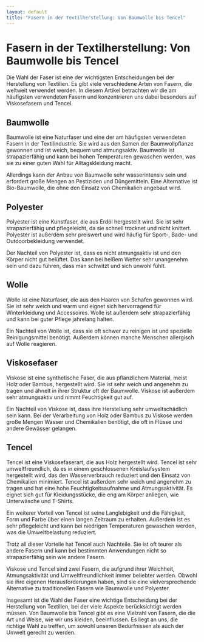```yaml
---
layout: default
title: "Fasern in der Textilherstellung: Von Baumwolle bis Tencel"
---
```


# Fasern in der Textilherstellung: Von Baumwolle bis Tencel

Die Wahl der Faser ist eine der wichtigsten Entscheidungen bei der Herstellung von Textilien. Es gibt viele verschiedene Arten von Fasern, die weltweit verwendet werden. In diesem Artikel betrachten wir die am häufigsten verwendeten Fasern und konzentrieren uns dabei besonders auf Viskosefasern und Tencel.

## Baumwolle

Baumwolle ist eine Naturfaser und eine der am häufigsten verwendeten Fasern in der Textilindustrie. Sie wird aus den Samen der Baumwollpflanze gewonnen und ist weich, bequem und atmungsaktiv. Baumwolle ist strapazierfähig und kann bei hohen Temperaturen gewaschen werden, was sie zu einer guten Wahl für Alltagskleidung macht.

Allerdings kann der Anbau von Baumwolle sehr wasserintensiv sein und erfordert große Mengen an Pestiziden und Düngemitteln. Eine Alternative ist Bio-Baumwolle, die ohne den Einsatz von Chemikalien angebaut wird.

## Polyester

Polyester ist eine Kunstfaser, die aus Erdöl hergestellt wird. Sie ist sehr strapazierfähig und pflegeleicht, da sie schnell trocknet und nicht knittert. Polyester ist außerdem sehr preiswert und wird häufig für Sport-, Bade- und Outdoorbekleidung verwendet.

Der Nachteil von Polyester ist, dass es nicht atmungsaktiv ist und den Körper nicht gut belüftet. Das kann bei heißem Wetter sehr unangenehm sein und dazu führen, dass man schwitzt und sich unwohl fühlt.

## Wolle

Wolle ist eine Naturfaser, die aus den Haaren von Schafen gewonnen wird. Sie ist sehr weich und warm und eignet sich hervorragend für Winterkleidung und Accessoires. Wolle ist außerdem sehr strapazierfähig und kann bei guter Pflege jahrelang halten.

Ein Nachteil von Wolle ist, dass sie oft schwer zu reinigen ist und spezielle Reinigungsmittel benötigt. Außerdem können manche Menschen allergisch auf Wolle reagieren.

## Viskosefaser

Viskose ist eine synthetische Faser, die aus pflanzlichem Material, meist Holz oder Bambus, hergestellt wird. Sie ist sehr weich und angenehm zu tragen und ähnelt in ihrer Struktur oft der Baumwolle. Viskose ist außerdem sehr atmungsaktiv und nimmt Feuchtigkeit gut auf.

Ein Nachteil von Viskose ist, dass ihre Herstellung sehr umweltschädlich sein kann. Bei der Verarbeitung von Holz oder Bambus zu Viskose werden große Mengen Wasser und Chemikalien benötigt, die oft in Flüsse und andere Gewässer gelangen.

## Tencel

Tencel ist eine Viskosefaserart, die aus Holz hergestellt wird. Tencel ist sehr umweltfreundlich, da es in einem geschlossenen Kreislaufsystem hergestellt wird, das den Wasserverbrauch reduziert und den Einsatz von Chemikalien minimiert. Tencel ist außerdem sehr weich und angenehm zu tragen und hat eine hohe Feuchtigkeitsaufnahme und Atmungsaktivität. Es eignet sich gut für Kleidungsstücke, die eng am Körper anliegen, wie Unterwäsche und T-Shirts.

Ein weiterer Vorteil von Tencel ist seine Langlebigkeit und die Fähigkeit, Form und Farbe über einen langen Zeitraum zu erhalten. Außerdem ist es sehr pflegeleicht und kann bei niedrigen Temperaturen gewaschen werden, was die Umweltbelastung reduziert.

Trotz all dieser Vorteile hat Tencel auch Nachteile. Sie ist oft teurer als andere Fasern und kann bei bestimmten Anwendungen nicht so strapazierfähig sein wie andere Fasern.

Viskose und Tencel sind zwei Fasern, die aufgrund ihrer Weichheit, Atmungsaktivität und Umweltfreundlichkeit immer beliebter werden. Obwohl sie ihre eigenen Herausforderungen haben, sind sie eine vielversprechende Alternative zu traditionellen Fasern wie Baumwolle und Polyester.

Insgesamt ist die Wahl der Faser eine wichtige Entscheidung bei der Herstellung von Textilien, bei der viele Aspekte berücksichtigt werden müssen. Von Baumwolle bis Tencel gibt es eine Vielzahl von Fasern, die die Art und Weise, wie wir uns kleiden, beeinflussen. Es liegt an uns, die richtige Wahl zu treffen, um sowohl unseren Bedürfnissen als auch der Umwelt gerecht zu werden.

